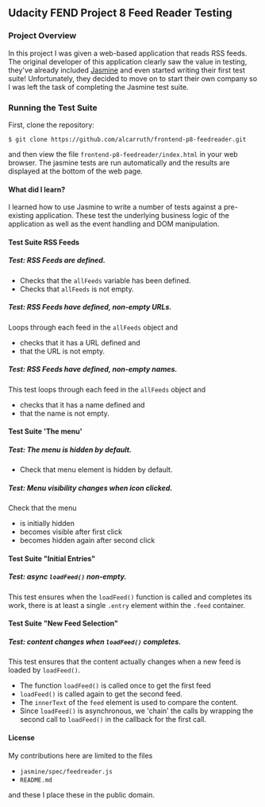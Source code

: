 
## Udacity FEND Project 8 Feed Reader Testing

### Project Overview

In this project I was given a web-based application that reads RSS
feeds. The original developer of this application clearly saw the
value in testing, they've already included
[Jasmine](http://jasmine.github.io/) and even started writing their
first test suite! Unfortunately, they decided to move on to start
their own company so I was left the task of completing the Jasmine
test suite.

### Running the Test Suite

First, clone the repository:

```
$ git clone https://github.com/alcarruth/frontend-p8-feedreader.git
```

and then view the file `frontend-p8-feedreader/index.html` in your
web browser.  The jasmine tests are run automatically and the results
are displayed at the bottom of the web page.

#### What did I learn?

I learned how to use Jasmine to write a number of tests against a
pre-existing application. These test the underlying business logic of
the application as well as the event handling and DOM manipulation.

#### Test Suite RSS Feeds

##### Test: RSS Feeds are defined.
* Checks that the `allFeeds` variable has been defined.
* Checks that `allFeeds` is not empty.

##### Test: RSS Feeds have defined, non-empty URLs.
Loops through each feed in the `allFeeds` object and 
* checks that it has a URL defined and 
* that the URL is not empty.

##### Test: RSS Feeds have defined, non-empty names.
This test loops through each feed in the `allFeeds` object and
* checks that it has a name defined and 
* that the name is not empty.

#### Test Suite 'The menu'

##### Test: The menu is hidden by default.
* Check that menu element is hidden by default.

##### Test: Menu visibility changes when icon clicked.
Check that the menu
* is initially hidden
* becomes visible after first click
* becomes  hidden again after second click

#### Test Suite "Initial Entries"

##### Test: async `loadFeed()` non-empty.
This test ensures when the `loadFeed()` function is called
and completes its work, there is at least a single `.entry`
element within the `.feed` container.

#### Test Suite "New Feed Selection"

##### Test: content changes when `loadFeed()` completes.
This test ensures that the content actually changes
when a new feed is loaded by `loadFeed()`.
* The function `loadFeed()` is called once to get the first feed 
* `loadFeed()` is called again to get the second feed. 
* The `innerText` of the `feed` element is used to compare the content.
* Since `loadFeed()` is asynchronous, we 'chain' the calls by
  wrapping the second call to `loadFeed()` in the callback for
  the first call.


#### License

My contributions here are limited to the files

* `jasmine/spec/feedreader.js`
* `README.md`

and these I place these in the public domain.

